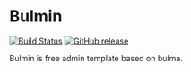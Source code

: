 # Bulmin
[![Build Status](https://travis-ci.org/iqbaladinur/bulmin.svg?branch=master)](https://travis-ci.org/iqbaladinur/bulmin)
[![GitHub release](https://img.shields.io/github/release/iqbaladinur/bulmin.svg)](https://github.com/iqbaladinur/bulmin/releases/)

Bulmin is free admin template based on bulma. 